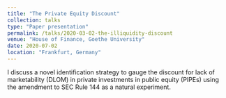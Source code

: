 ```yaml
---
title: "The Private Equity Discount"
collection: talks
type: "Paper presentation"
permalink: /talks/2020-03-02-the-illiquidity-discount
venue: "House of Finance, Goethe University"
date: 2020-07-02
location: "Frankfurt, Germany"
---
```


I discuss a novel identification strategy to gauge the discount for lack of marketability (DLOM) in private investments in public equity (PIPEs) using the amendment to SEC Rule 144 as a natural experiment. 
